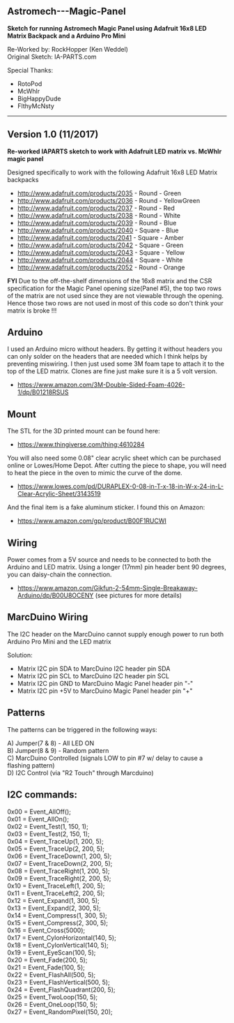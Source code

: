 Astromech---Magic-Panel
-------------------------------------------------------------------------------
**Sketch for running Astromech Magic Panel using Adafruit 16x8 LED Matrix Backpack and a Arduino Pro Mini**

Re-Worked by: RockHopper (Ken Weddel)  
Original Sketch: IA-PARTS.com

Special Thanks:
- RotoPod
- McWhlr  
- BigHappyDude  
- FlthyMcNsty  

-------------------------------------------------------------------------------
Version 1.0 (11/2017)
-------------------------------------------------------------------------------
**Re-worked IAPARTS sketch to work with Adafruit LED matrix vs. McWhlr magic panel** 

Designed specifically to work with the following Adafruit 16x8 LED Matrix backpacks
- http://www.adafruit.com/products/2035 - Round  - Green
- http://www.adafruit.com/products/2036 - Round  - YellowGreen
- http://www.adafruit.com/products/2037 - Round  - Red
- http://www.adafruit.com/products/2038 - Round  - White
- http://www.adafruit.com/products/2039 - Round  - Blue
- http://www.adafruit.com/products/2040 - Square - Blue
- http://www.adafruit.com/products/2041 - Square - Amber
- http://www.adafruit.com/products/2042 - Square - Green
- http://www.adafruit.com/products/2043 - Square - Yellow
- http://www.adafruit.com/products/2044 - Square - White
- http://www.adafruit.com/products/2052 - Round  - Orange

**FYI**
Due to the off-the-shelf dimensions of the 16x8 matrix and the CSR specification for the Magic Panel opening size(Panel #5), the top two rows of the matrix are not used since they are not viewable through the opening. Hence those two rows are not used in most of this code so don't think your matrix is broke !!!

Arduino
-------------------------------------------------------------------------------
I used an Arduino micro without headers. By getting it without headers you can only solder  on the headers that are needed which I think helps by preventing miswiring. I then just used some 3M foam tape to attach it to the top of the LED matrix. Clones are fine just make sure it is a 5 volt version.

 - https://www.amazon.com/3M-Double-Sided-Foam-4026-1/dp/B01218RSUS

Mount
-------------------------------------------------------------------------------
The STL for the 3D printed mount can be found here:

 - https://www.thingiverse.com/thing:4610284

You will also need some 0.08" clear acrylic sheet which can be purchased online or Lowes/Home Depot. After cutting the piece to shape, you will need to heat the piece in the oven to mimic the curve of the dome.

 - https://www.lowes.com/pd/DURAPLEX-0-08-in-T-x-18-in-W-x-24-in-L-Clear-Acrylic-Sheet/3143519

And the final item is a fake aluminum sticker. I found this on Amazon:

 - https://www.amazon.com/gp/product/B00F1RUCWI

Wiring
-------------------------------------------------------------------------------
Power comes from a 5V source and needs to be connected to both the Arduino and LED matrix. Using a longer (17mm) pin header bent 90 degrees, you can daisy-chain the connection.
 - https://www.amazon.com/Gikfun-2-54mm-Single-Breakaway-Arduino/dp/B00U8OCENY
(see pictures for more details)

MarcDuino Wiring
-------------------------------------------------------------------------------
The I2C header on the MarcDuino cannot supply enough power to run both Arduino Pro Mini and the LED matrix

Solution: 
- Matrix I2C pin SDA to MarcDuino I2C header pin SDA
- Matrix I2C pin SCL to MarcDuino I2C header pin SCL
- Matrix I2C pin GND to MarcDuino Magic Panel header pin "-"
- Matrix I2C pin +5V to MarcDuino Magic Panel header pin "+"

Patterns
-------------------------------------------------------------------------------
The patterns can be triggered in the following ways:
 
A) Jumper(7 & 8) - All LED ON  
B) Jumper(8 & 9) - Random pattern  
C) MarcDuino Controlled (signals LOW to pin #7 w/ delay to cause a flashing pattern)  
D) I2C Control (via "R2 Touch" through Marcduino)  

I2C commands:
-------------------------------------------------------------------------------
0x00 = Event_AllOff();  
0x01 = Event_AllOn();  
0x02 = Event_Test(1, 150, 1);  
0x03 = Event_Test(2, 150, 1);  
0x04 = Event_TraceUp(1, 200, 5);  
0x05 = Event_TraceUp(2, 200, 5);  
0x06 = Event_TraceDown(1, 200, 5);  
0x07 = Event_TraceDown(2, 200, 5);  
0x08 = Event_TraceRight(1, 200, 5);  
0x09 = Event_TraceRight(2, 200, 5);  
0x10 = Event_TraceLeft(1, 200, 5);  
0x11 = Event_TraceLeft(2, 200, 5);  
0x12 = Event_Expand(1, 300, 5);  
0x13 = Event_Expand(2, 300, 5);  
0x14 = Event_Compress(1, 300, 5);  
0x15 = Event_Compress(2, 300, 5);  
0x16 = Event_Cross(5000);  
0x17 = Event_CylonHorizontal(140, 5);  
0x18 = Event_CylonVertical(140, 5);  
0x19 = Event_EyeScan(100, 5);  
0x20 = Event_Fade(200, 5);  
0x21 = Event_Fade(100, 5);  
0x22 = Event_FlashAll(500, 5);  
0x23 = Event_FlashVertical(500, 5);  
0x24 = Event_FlashQuadrant(200, 5);  
0x25 = Event_TwoLoop(150, 5);  
0x26 = Event_OneLoop(150, 5);  
0x27 = Event_RandomPixel(150, 20);
